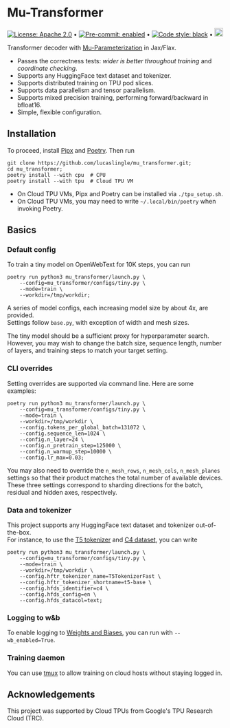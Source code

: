 
# Mu-Transformer

[![License: Apache 2.0](https://img.shields.io/badge/License:-Apache_2.0-FFFFFF?labelColor=FFFFFF&style=flat-square)](https://opensource.org/licenses/Apache-2.0)
• [![Pre-commit: enabled](https://img.shields.io/badge/Pre--Commit:-Enabled-FFFFFF?logo=pre-commit&logoColor=black&labelColor=FFFFFF&style=flat-square)](https://pre-commit.com/)
• [![Code style: black](https://img.shields.io/badge/Code%20Style:-Black-FFFFFF?labelColor=FFFFFF&style=flat-square)](https://github.com/psf/black)
• <a href="https://wandb.ai/lucaslingle/mu_transformer/workspace?workspace=user-lucaslingle">
    <img src="https://img.shields.io/badge/Weights_&_Biases-FFFFFF?style=for-the-badge&logo=WeightsAndBiases&logoColor=black&labelColor=FFFFFF"  height="20" />
</a>

Transformer decoder with [Mu-Parameterization](https://arxiv.org/abs/2203.03466) in Jax/Flax.

- Passes the correctness tests: *wider is better throughout training* and *coordinate checking*.
- Supports any HuggingFace text dataset and tokenizer.
- Supports distributed training on TPU pod slices. 
- Supports data parallelism and tensor parallelism.
- Supports mixed precision training, performing forward/backward in bfloat16.
- Simple, flexible configuration.

## Installation

To proceed, install [Pipx](https://github.com/pypa/pipx) and [Poetry](https://github.com/python-poetry/poetry). Then run
```
git clone https://github.com/lucaslingle/mu_transformer.git;
cd mu_transformer;
poetry install --with cpu  # CPU
poetry install --with tpu  # Cloud TPU VM
```
- On Cloud TPU VMs, Pipx and Poetry can be installed via ```./tpu_setup.sh```.
- On Cloud TPU VMs, you may need to write ```~/.local/bin/poetry``` when invoking Poetry. 

## Basics

### Default config

To train a tiny model on OpenWebText for 10K steps, you can run
```
poetry run python3 mu_transformer/launch.py \
    --config=mu_transformer/configs/tiny.py \
    --mode=train \
    --workdir=/tmp/workdir;
```
A series of model configs, each increasing model size by about 4x, are provided.   
Settings follow ```base.py```, with exception of width and mesh sizes.

The tiny model should be a sufficient proxy for hyperparameter search. 
However, you may wish to change the batch size, sequence length, number of layers, and training steps to match your target setting. 

### CLI overrides

Setting overrides are supported via command line. Here are some examples:
```
poetry run python3 mu_transformer/launch.py \
    --config=mu_transformer/configs/tiny.py \
    --mode=train \
    --workdir=/tmp/workdir \
    --config.tokens_per_global_batch=131072 \
    --config.sequence_len=1024 \
    --config.n_layer=24 \
    --config.n_pretrain_step=125000 \
    --config.n_warmup_step=10000 \
    --config.lr_max=0.03;
```
You may also need to override the ```n_mesh_rows```, ```n_mesh_cols```, ```n_mesh_planes``` settings so that their product matches the total number of available devices. These three settings correspond to sharding directions for the batch, residual and hidden axes, respectively.  

### Data and tokenizer

This project supports any HuggingFace text dataset and tokenizer out-of-the-box.  
For instance, to use the [T5 tokenizer](https://huggingface.co/docs/transformers/model_doc/t5#transformers.T5TokenizerFast) and [C4 dataset](https://huggingface.co/datasets/c4), you can write
```
poetry run python3 mu_transformer/launch.py \
    --config=mu_transformer/configs/tiny.py \
    --mode=train \
    --workdir=/tmp/workdir \
    --config.hftr_tokenizer_name=T5TokenizerFast \
    --config.hftr_tokenizer_shortname=t5-base \
    --config.hfds_identifier=c4 \
    --config.hfds_config=en \
    --config.hfds_datacol=text;
```

### Logging to w&b

To enable logging to [Weights and Biases](https://wandb.ai/), you can run with ```--wb_enabled=True```.

### Training daemon

You can use [tmux](https://github.com/tmux/tmux) to allow training on cloud hosts without staying logged in.

## Acknowledgements

This project was supported by Cloud TPUs from Google's TPU Research Cloud (TRC).
